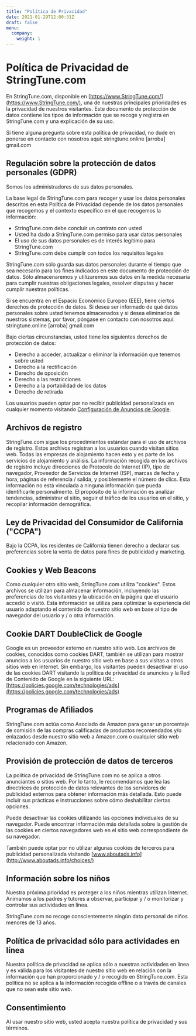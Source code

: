 ```yaml
---
title: "Política de Privacidad"
date: 2021-01-29T12:00:31Z
draft: false
menu:
  company:
    weight: 1
---
```


# Política de Privacidad de StringTune.com

En StringTune.com, disponible en [https://www.StringTune.com/](https://www.StringTune.com/), una de nuestras principales prioridades es la privacidad de nuestros visitantes. Este documento de protección de datos contiene los tipos de información que se recoge y registra en StringTune.com y una explicación de su uso.

Si tiene alguna pregunta sobre esta política de privacidad, no dude en ponerse en contacto con nosotros aquí: stringtune.online [arroba] gmail.com

## Regulación sobre la protección de datos personales (GDPR)

Somos los administradores de sus datos personales.

La base legal de StringTune.com para recoger y usar los datos personales descritos en esta Política de Privacidad depende de los datos personales que recogemos y el contexto específico en el que recogemos la información:

- StringTune.com debe concluir un contrato con usted
- Usted ha dado a StringTune.com permiso para usar datos personales
- El uso de sus datos personales es de interés legítimo para StringTune.com
- StringTune.com debe cumplir con todos los requisitos legales

StringTune.com sólo guarda sus datos personales durante el tiempo que sea necesario para los fines indicados en este documento de protección de datos. Sólo almacenaremos y utilizaremos sus datos en la medida necesaria para cumplir nuestras obligaciones legales, resolver disputas y hacer cumplir nuestras políticas.

Si se encuentra en el Espacio Económico Europeo (EEE), tiene ciertos derechos de protección de datos. Si desea ser informado de qué datos personales sobre usted tenemos almacenados y si desea eliminarlos de nuestros sistemas, por favor, póngase en contacto con nosotros aquí: stringtune.online [arroba] gmail.com

Bajo ciertas circunstancias, usted tiene los siguientes derechos de protección de datos:

- Derecho a acceder, actualizar o eliminar la información que tenemos sobre usted
- Derecho a la rectificación
- Derecho de oposición
- Derecho a las restricciones
- Derecho a la portabilidad de los datos
- Derecho de retirada

Los usuarios pueden optar por no recibir publicidad personalizada en cualquier momento visitando [Configuración de Anuncios de Google](https://www.google.com/settings/ads).

## Archivos de registro

StringTune.com sigue los procedimientos estándar para el uso de archivos de registro. Estos archivos registran a los usuarios cuando visitan sitios web. Todas las empresas de alojamiento hacen esto y es parte de los servicios de alojamiento y análisis. La información recogida en los archivos de registro incluye direcciones de Protocolo de Internet (IP), tipo de navegador, Proveedor de Servicios de Internet (ISP), marcas de fecha y hora, páginas de referencia / salida, y posiblemente el número de clics. Esta información no está vinculada a ninguna información que pueda identificarle personalmente. El propósito de la información es analizar tendencias, administrar el sitio, seguir el tráfico de los usuarios en el sitio, y recopilar información demográfica.

## Ley de Privacidad del Consumidor de California ("CCPA")

Bajo la CCPA, los residentes de California tienen derecho a declarar sus preferencias sobre la venta de datos para fines de publicidad y marketing.

## Cookies y Web Beacons

Como cualquier otro sitio web, StringTune.com utiliza "cookies". Estos archivos se utilizan para almacenar información, incluyendo las preferencias de los visitantes y la ubicación en la página que el usuario accedió o visitó. Esta información se utiliza para optimizar la experiencia del usuario adaptando el contenido de nuestro sitio web en base al tipo de navegador del usuario y / o otra información.

## Cookie DART DoubleClick de Google

Google es un proveedor externo en nuestro sitio web. Los archivos de cookies, conocidos como cookies DART, también se utilizan para mostrar anuncios a los usuarios de nuestro sitio web en base a sus visitas a otros sitios web en internet. Sin embargo, los visitantes pueden desactivar el uso de las cookies DART visitando la política de privacidad de anuncios y la Red de Contenido de Google en la siguiente URL: [https://policies.google.com/technologies/ads](https://policies.google.com/technologies/ads)

## Programas de Afiliados

StringTune.com actúa como Asociado de Amazon para ganar un porcentaje de comisión de las compras calificadas de productos recomendados y/o enlazados desde nuestro sitio web a Amazon.com o cualquier sitio web relacionado con Amazon.

## Provisión de protección de datos de terceros

La política de privacidad de StringTune.com no se aplica a otros anunciantes o sitios web. Por lo tanto, le recomendamos que lea las directrices de protección de datos relevantes de los servidores de publicidad externos para obtener información más detallada. Esto puede incluir sus prácticas e instrucciones sobre cómo deshabilitar ciertas opciones.

Puede desactivar las cookies utilizando las opciones individuales de su navegador. Puede encontrar información más detallada sobre la gestión de las cookies en ciertos navegadores web en el sitio web correspondiente de su navegador.

También puede optar por no utilizar algunas cookies de terceros para publicidad personalizada visitando [www.aboutads.info](http://www.aboutads.info/choices/)

## Información sobre los niños

Nuestra próxima prioridad es proteger a los niños mientras utilizan Internet. Animamos a los padres y tutores a observar, participar y / o monitorizar y controlar sus actividades en línea.

StringTune.com no recoge conscientemente ningún dato personal de niños menores de 13 años.

## Política de privacidad sólo para actividades en línea

Nuestra política de privacidad se aplica sólo a nuestras actividades en línea y es válida para los visitantes de nuestro sitio web en relación con la información que han proporcionado y / o recogido en StringTune.com. Esta política no se aplica a la información recogida offline o a través de canales que no sean este sitio web.

## Consentimiento

Al usar nuestro sitio web, usted acepta nuestra política de privacidad y sus términos.

